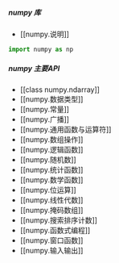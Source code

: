 ##### numpy 库
- [[numpy.说明]]
```python
import numpy as np
```
##### numpy 主要API
- [[class numpy.ndarray]]
- [[numpy.数据类型]]
- [[numpy.常量]]
- [[numpy.广播]]
- [[numpy.通用函数与运算符]]
- [[numpy.数组操作]]
- [[numpy.逻辑函数]]
- [[numpy.随机数]]
- [[numpy.统计函数]]
- [[numpy.数学函数]]
- [[numpy.位运算]]
- [[numpy.线性代数]]
- [[numpy.掩码数组]]
- [[numpy.搜索排序计数]]
- [[numpy.函数式编程]]
- [[numpy.窗口函数]]
- [[numpy.输入输出]]





